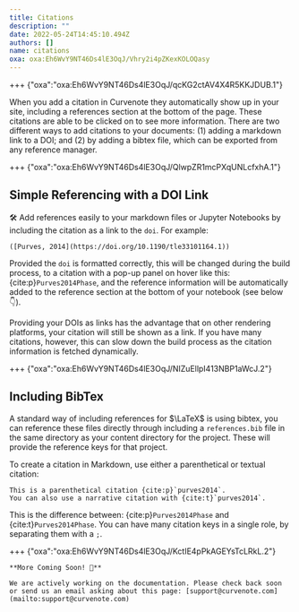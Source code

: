 ```yaml
---
title: Citations
description: ""
date: 2022-05-24T14:45:10.494Z
authors: []
name: citations
oxa: oxa:Eh6WvY9NT46Ds4lE3OqJ/Vhry2i4pZKexKOLOQasy
---
```


+++ {"oxa":"oxa:Eh6WvY9NT46Ds4lE3OqJ/qcKG2ctAV4X4R5KKJDUB.1"}

When you add a citation in Curvenote they automatically show up in your site, including a references section at the bottom of the page. These citations are able to be clicked on to see more information. There are two different ways to add citations to your documents: (1) adding a markdown link to a DOI; and (2) by adding a bibtex file, which can be exported from any reference manager.

+++ {"oxa":"oxa:Eh6WvY9NT46Ds4lE3OqJ/QlwpZR1mcPXqUNLcfxhA.1"}

## Simple Referencing with a DOI Link

🛠️ Add references easily to your markdown files or Jupyter Notebooks by including the citation as a link to the `doi`. For example:

```text
([Purves, 2014](https://doi.org/10.1190/tle33101164.1))
```

Provided the `doi` is formatted correctly, this will be changed during the build process, to a citation with a pop-up panel on hover like this: {cite:p}`Purves2014Phase`, and the reference information will be automatically added to the reference section at the bottom of your notebook (see below👇).

Providing your DOIs as links has the advantage that on other rendering platforms, your citation will still be shown as a link. If you have many citations, however, this can slow down the build process as the citation information is fetched dynamically.

+++ {"oxa":"oxa:Eh6WvY9NT46Ds4lE3OqJ/NIZuEllpI413NBP1aWcJ.2"}

## Including BibTex

A standard way of including references for $\LaTeX$ is using bibtex, you can reference these files directly through including a `references.bib` file in the same directory as your content directory for the project. These will provide the reference keys for that project.

To create a citation in Markdown, use either a parenthetical or textual citation:

```text
This is a parenthetical citation {cite:p}`purves2014`.
You can also use a narrative citation with {cite:t}`purves2014`.
```

This is the difference between: {cite:p}`Purves2014Phase` and {cite:t}`Purves2014Phase`. You can have many citation keys in a single role, by separating them with a `;`.

+++ {"oxa":"oxa:Eh6WvY9NT46Ds4lE3OqJ/KctIE4pPkAGEYsTcLRkL.2"}

````{important}
**More Coming Soon! 🚧**

We are actively working on the documentation. Please check back soon or send us an email asking about this page: [support@curvenote.com](mailto:support@curvenote.com)

````

